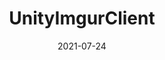 ---
title: UnityImgurClient
tags: [Programming]
description: A small script that allows for uploading videos, images and creating albums on Imgur's servers directly from inside Unity
date: 2021-07-24
remote_url: https://github.com/DoctorWaffles/UnityImgurClient
engine: Unity
---